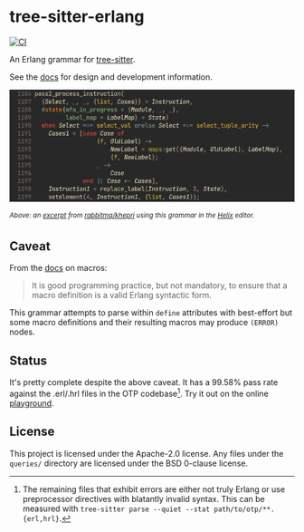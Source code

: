 # tree-sitter-erlang

[![CI](https://github.com/the-mikedavis/tree-sitter-erlang/actions/workflows/ci.yml/badge.svg)](https://github.com/the-mikedavis/tree-sitter-erlang/actions/workflows/ci.yml)

An Erlang grammar for [tree-sitter](https://github.com/tree-sitter/tree-sitter).

See the [docs](./docs/README.md) for design and development information.

<img src="./docs/example.png" width="700"/>

<sup>_Above: an [excerpt](https://github.com/rabbitmq/khepri/blob/9fbf7ec827bbf38c81a5bc69a128eec4bde3cdf9/src/khepri_fun.erl#L1142-L1155) from [rabbitmq/khepri](https://github.com/rabbitmq/khepri) using this grammar in the [Helix](https://github.com/helix-editor/helix) editor._</sup>

## Caveat

From the
[docs](https://github.com/erlang/otp/blob/9e381125bbd93dfa2f17d4954b54aead749bf012/system/doc/reference_manual/macros.xml#L127-L128)
on macros:

> It is good programming practice, but not mandatory, to ensure
> that a macro definition is a valid Erlang syntactic form.

This grammar attempts to parse within `define` attributes with best-effort
but some macro definitions and their resulting macros may produce `(ERROR)`
nodes.

## Status

It's pretty complete despite the above caveat. It has a 99.58% pass rate
against the .erl/.hrl files in the OTP codebase[^1]. Try it out on the online
[playground](https://the-mikedavis.github.io/tree-sitter-erlang/).

[^1]: The remaining files that exhibit errors are either not truly Erlang
      or use preprocessor directives with blatantly invalid syntax. This
      can be measured with
      `tree-sitter parse --quiet --stat path/to/otp/**.{erl,hrl}`.

## License

This project is licensed under the Apache-2.0 license. Any files under
the `queries/` directory are licensed under the BSD 0-clause license.
